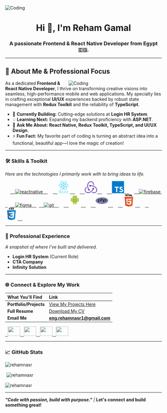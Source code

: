 <img alt="Coding" width="100%" height="400" src="https://www.technoloader.com/blog/wp-content/uploads/2020/01/Hire-React-Native.gif"/>

<h1 align="center">Hi 👋, I'm Reham Gamal</h1>
<h3 align="center">A passionate Frontend & React Native Developer from Egypt 🇪🇬.</h3>

---

## 🚀 **About Me & Professional Focus**

<img alt="Coding" width="300" align="right" src="https://mir-s3-cdn-cf.behance.net/project_modules/disp/601014116770475.6068beff4640a.gif"/>

As a dedicated **Frontend & React Native Developer**, I thrive on transforming creative visions into seamless, high-performance mobile and web applications. My specialty lies in crafting exceptional **UI/UX** experiences backed by robust state management with **Redux Toolkit** and the reliability of **TypeScript**.

- 🔭 **Currently Building:** Cutting-edge solutions at **Login HR System**.
- 💡 **Learning Next:** Expanding my backend proficiency with **ASP.NET**.
- 💬 **Ask Me About:** **React Native, Redux Toolkit, TypeScript, and UI/UX Design**.
- ⚡ **Fun Fact:** My favorite part of coding is turning an abstract idea into a functional, beautiful app—I love the magic of creation!

---

### 🛠️ **Skills & Toolkit**
*Here are the technologies I primarily work with to bring ideas to life.*

<p align="left"> 
  <a href="https://reactnative.dev/" target="_blank" rel="noreferrer">
    <img src="https://reactnative.dev/img/header_logo.svg" alt="reactnative" width="40" height="40"/> 
  </a> 
  <a href="https://reactjs.org/" target="_blank" rel="noreferrer">
    <img src="https://raw.githubusercontent.com/devicons/devicon/master/icons/react/react-original-wordmark.svg" alt="react" width="40" height="40"/> 
  </a> 
  <a href="https://redux.js.org" target="_blank" rel="noreferrer">
    <img src="https://raw.githubusercontent.com/devicons/devicon/master/icons/redux/redux-original.svg" alt="redux" width="40" height="40"/> 
  </a> 
  <a href="https://www.typescriptlang.org/" target="_blank" rel="noreferrer">
    <img src="https://raw.githubusercontent.com/devicons/devicon/master/icons/typescript/typescript-original.svg" alt="typescript" width="40" height="40"/> 
  </a> 
  <a href="https://firebase.google.com/" target="_blank" rel="noreferrer">
    <img src="https://www.vectorlogo.zone/logos/firebase/firebase-icon.svg" alt="firebase" width="40" height="40"/> 
  </a>
  <a href="https://www.figma.com/" target="_blank" rel="noreferrer">
    <img src="https://www.vectorlogo.zone/logos/figma/figma-icon.svg" alt="figma" width="40" height="40"/> 
  </a>
  <a href="https://git-scm.com/" target="_blank" rel="noreferrer">
    <img src="https://www.vectorlogo.zone/logos/git-scm/git-scm-icon.svg" alt="git" width="40" height="40"/> 
  </a> 
  <a href="https://developer.android.com" target="_blank" rel="noreferrer">
    <img src="https://raw.githubusercontent.com/devicons/devicon/master/icons/android/android-original-wordmark.svg" alt="android" width="40" height="40"/> 
  </a> 
  <a href="https://www.php.net" target="_blank" rel="noreferrer">
    <img src="https://raw.githubusercontent.com/devicons/devicon/master/icons/php/php-original.svg" alt="php" width="40" height="40"/> 
  </a> 
  <a href="https://www.w3.org/html/" target="_blank" rel="noreferrer">
    <img src="https://raw.githubusercontent.com/devicons/devicon/master/icons/html5/html5-original-wordmark.svg" alt="html5" width="40" height="40"/> 
  </a> 
  <a href="https://www.w3schools.com/css/" target="_blank" rel="noreferrer">
    <img src="https://raw.githubusercontent.com/devicons/devicon/master/icons/css3/css3-original-wordmark.svg" alt="css3" width="40" height="40"/> 
  </a> 
</p>

---

### 💼 **Professional Experience**
*A snapshot of where I've built and delivered.*

- **Login HR System** (Current Role)
- **CTA Company**
- **Infinity Solution**

---

### 🌐 **Connect & Explore My Work**

| What You'll Find | Link |
| :--- | :--- |
| **Portfolio/Projects** | [View My Projects Here](https://drive.google.com/file/d/1OvGSvihyussOLVJKuYfBpLHsOXNtut8W/view?usp=share_link) |
| **Full Resume** | [Download My CV](https://drive.google.com/file/d/1wM6eZ35715HAEb1oNyELkxhtq20oeYuS/view?usp=sharing) |
| **Email Me** | **eng.rehamnasr1@gmail.com** |

<p align="left">
<a href="https://www.linkedin.com/in/reham-gamal-571aba20b/" target="_blank">
  <img src="https://raw.githubusercontent.com/rahuldkjain/github-profile-readme-generator/master/src/images/icons/Social/linked-in-alt.svg" height="30" width="40" />
</a>
<a href="https://www.facebook.com/reham.gamal.407794/" target="_blank">
  <img src="https://raw.githubusercontent.com/rahuldkjain/github-profile-readme-generator/master/src/images/icons/Social/facebook.svg" height="30" width="40" />
</a>
<a href="https://www.behance.net/rehamnasr1" target="_blank">
  <img src="https://raw.githubusercontent.com/rahuldkjain/github-profile-readme-generator/master/src/images/icons/Social/behance.svg" height="30" width="40" />
</a>
<a href="https://www.youtube.com/@semicolon9252" target="_blank">
  <img src="https://raw.githubusercontent.com/rahuldkjain/github-profile-readme-generator/master/src/images/icons/Social/youtube.svg" height="30" width="40" />
</a>
</p>

---

### 📈 **GitHub Stats**

<p>
  <img align="left" src="https://github-readme-stats.vercel.app/api/top-langs?username=rehamnasr&show_icons=true&locale=en&layout=compact" alt="rehamnasr" />
</p>

<p>&nbsp;<img align="center" src="https://github-readme-stats.vercel.app/api?username=rehamnasr&show_icons=true&locale=en" alt="rehamnasr" /></p>

<p><img align="center" src="https://github-readme-streak-stats.herokuapp.com/?user=rehamnasr&" alt="rehamnasr" /></p>

---

***"Code with passion, build with purpose."*** *|* **Let's connect and build something great!**
